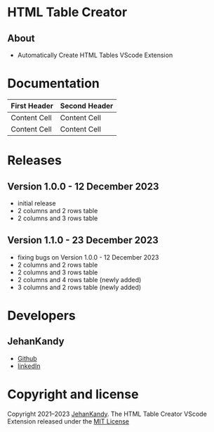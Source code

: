 # HTML Table Creator

## About

- Automatically Create HTML Tables VScode Extension

# Documentation

| First Header  | Second Header |
| ------------- | ------------- |
| Content Cell  | Content Cell  |
| Content Cell  | Content Cell  |

# Releases

## Version 1.0.0 - 12 December 2023

- initial release
- 2 columns and 2 rows table
- 2 columns and 3 rows table

## Version 1.1.0 - 23 December 2023

- fixing bugs on Version 1.0.0 - 12 December 2023
- 2 columns and 2 rows table
- 2 columns and 3 rows table
- 2 columns and 4 rows table (newly added)
- 3 columns and 2 rows table (newly added)

# Developers

## JehanKandy

- [Github](https://github.com/JehanKandy)
- [linkedIn](www.linkedin.com/in/jehan-weerasuriya-23a3a4223)


# Copyright and license

Copyright 2021–2023 [JehanKandy](https://github.com/JehanKandy). The HTML Table Creator VScode Extension released under the [MIT License](https://github.com/BackendExpert/table-vscode-extension/blob/master/LICENSE)
